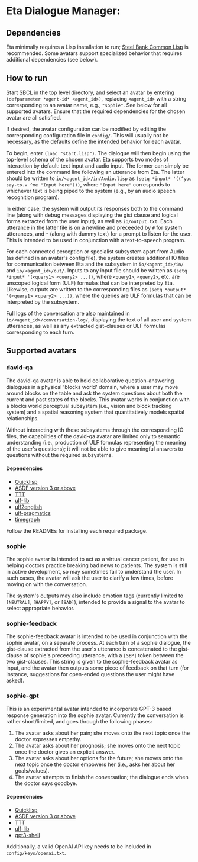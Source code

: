 
# Eta Dialogue Manager:

## Dependencies

Eta minimally requires a Lisp installation to run; [Steel Bank Common Lisp](http://www.sbcl.org) is recommended. Some avatars support specialized behavior that requires additional dependencies (see below). 

## How to run

Start SBCL in the top level directory, and select an avatar by entering `(defparameter *agent-id* <agent_id>)`, replacing
`<agent_id>` with a string corresponding to an avatar name, e.g., `"sophie"`. See below for all supported avatars. Ensure
that the required dependencies for the chosen avatar are all satisfied.

If desired, the avatar configuration can be modified by editing the corresponding configuration file in `config/`. This will
usually not be necessary, as the defaults define the intended behavior for each avatar.

To begin, enter `(load "start.lisp")`. The dialogue will then begin using the top-level schema of the chosen avatar. Eta
supports two modes of interaction by default: text input and audio input. The former can simply be entered into the command
line following an utterance from Eta. The latter should be written to `io/<agent_id>/in/Audio.lisp` as
`(setq *input* '((^you say-to.v ^me "Input here")))`, where `"Input here"` corresponds to whichever text is being piped to the system
(e.g., by an audio speech recognition program).

In either case, the system will output its responses both to the command line (along with debug messages displaying the
gist clause and logical forms extracted from the user input), as well as `io/output.txt`. Each utterance in the
latter file is on a newline and preceeded by `#` for system utterances, and `*` (along with dummy text) for a prompt
to listen for the user. This is intended to be used in conjunction with a text-to-speech program.

For each connected perception or specialist subsystem apart from Audio (as defined in an avatar's config file), the system
creates additional IO files for communication between Eta and the subsystem in `io/<agent_id>/in/` and `io/<agent_id>/out/`.
Inputs to any input file should be written as `(setq *input* '(<query1> <query2> ...))`, where `<query1>`, `<query2>`, etc.
are unscoped logical form (ULF) formulas that can be interpreted by Eta. Likewise, outputs are written to the corresponding
files as `(setq *output* '(<query1> <query2> ...))`, where the queries are ULF formulas that can be interpreted by the subsystem.

Full logs of the conversation are also maintained in `io/<agent_id>/conversation-log/`, displaying the text of all user and
system utterances, as well as any extracted gist-clauses or ULF formulas corresponding to each turn.

## Supported avatars

### david-qa

The david-qa avatar is able to hold collaborative question-answering dialogues in a physical 'blocks world' domain, where a user
may move around blocks on the table and ask the system questions about both the current and past states of the blocks. This avatar works in conjunction with a blocks world perceptual subsystem (i.e., vision and block tracking system) and a spatial reasoning system
that quantitatively models spatial relationships.

Without interacting with these subsystems through the corresponding IO files, the
capabilities of the david-qa avatar are limited only to semantic understanding (i.e., production of ULF formulas representing the
meaning of the user's questions); it will not be able to give meaningful answers to questions without the required subsystems.

<!-- TODO: give more detail on the specific queries that are supported in inputs/outputs -->

#### Dependencies

* [Quicklisp](https://www.quicklisp.org/beta/)
* [ASDF version 3 or above](https://asdf.common-lisp.dev/archives/asdf.lisp)
* [TTT](https://github.com/genelkim/ttt)
* [ulf-lib](https://github.com/genelkim/ulf-lib)
* [ulf2english](https://github.com/genelkim/ulf2english)
* [ulf-pragmatics](https://github.com/genelkim/ulf-pragmatics)
* [timegraph](https://github.com/bkane2/timegraph)

Follow the READMEs for installing each required package.

### sophie

The sophie avatar is intended to act as a virtual cancer patient, for use in helping doctors practice breaking bad news to
patients. The system is still in active development, so may sometimes fail to understand the user. In such cases, the avatar will
ask the user to clarify a few times, before moving on with the conversation.

The system's outputs may also include emotion tags (currently limited to `[NEUTRAL]`, `[HAPPY]`, or `[SAD]`), intended to provide a
signal to the avatar to select appropriate behavior.

### sophie-feedback

The sophie-feedback avatar is intended to be used in conjunction with the sophie avatar, on a separate process. At each turn of a sophie dialogue, the gist-clause extracted from the user's utterance is concatenated to the gist-clause of sophie's preceeding utterance, with a `[SEP]` token between the two gist-clauses. This string is given to the sophie-feedback avatar as input, and the
avatar then outputs some piece of feedback on that turn (for instance, suggestions for open-ended questions the user might have asked).

### sophie-gpt

This is an experimental avatar intended to incorporate GPT-3 based response generation into the sophie avatar. Currently the conversation is rather short/limited, and goes through the following phases:

1. The avatar asks about her pain; she moves onto the next topic once the doctor expresses empathy.
2. The avatar asks about her prognosis; she moves onto the next topic once the doctor gives an explicit answer.
3. The avatar asks about her options for the future; she moves onto the next topic once the doctor empowers her (i.e., asks her about her goals/values).
4. The avatar attempts to finish the conversation; the dialogue ends when the doctor says goodbye.

#### Dependencies

* [Quicklisp](https://www.quicklisp.org/beta/)
* [ASDF version 3 or above](https://asdf.common-lisp.dev/archives/asdf.lisp)
* [TTT](https://github.com/genelkim/ttt)
* [ulf-lib](https://github.com/genelkim/ulf-lib)
* [gpt3-shell](https://github.com/bkane2/gpt3-shell)

Additionally, a valid OpenAI API key needs to be included in `config/keys/openai.txt`.